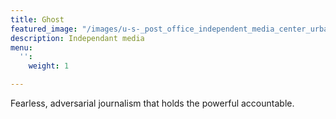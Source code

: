 ```yaml
---
title: Ghost
featured_image: "/images/u-s-_post_office_independent_media_center_urbana_illinois_from_west.jpg"
description: Independant media
menu:
  '':
    weight: 1

---
```

Fearless, adversarial journalism that holds the powerful accountable.